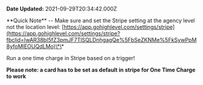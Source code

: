 **Date Updated:** 2021-09-29T20:34:42.000Z

\*\*Quick Note\*\* -- Make sure and set the Stripe setting at the agency level not the location level: [https://app.gohighlevel.com/settings/stripe](https://app.gohighlevel.com/settings/stripe?fbclid=IwAR38bI5fZ3pmJF7TlSQLDnhgagQe%5FbSeZKNMe%5FkSywPpM8yfoMlEOUQdLMo)\*\*

  
Run a one time charge in Stripe based on a trigger!  
  
**Please note: a card has to be set as default in stripe for One Time Charge to work**

  